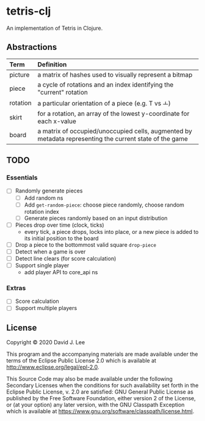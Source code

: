 # tetris-clj

An implementation of Tetris in Clojure.

## Abstractions

| Term | Definition                     
|:-----|:----------
| picture | a matrix of hashes used to visually represent a bitmap
| piece | a cycle of rotations and an index identifying the "current" rotation
| rotation | a particular orientation of a piece (e.g. T vs ㅗ)
| skirt | for a rotation, an array of the lowest y-coordinate for each x-value
| board | a matrix of occupied/unoccupied cells, augmented by metadata representing the current state of the game 


## TODO

### Essentials
- [ ] Randomly generate pieces
  - [ ] Add random ns
  - [ ] Add `get-random-piece`: choose piece randomly, choose random rotation index
  - [ ] Generate pieces randomly based on an input distribution
- [ ] Pieces drop over time (clock, ticks)
  - every tick, a piece drops, locks into place, or a new piece is added to its initial position
    to the board
- [ ] Drop a piece to the bottommost valid square `drop-piece`
- [ ] Detect when a game is over
- [ ] Detect line clears (for score calculation)
- [ ] Support single player
  - add player API to core_api ns

### Extras
- [ ] Score calculation
- [ ] Support multiple players

## License

Copyright © 2020 David J. Lee

This program and the accompanying materials are made available under the
terms of the Eclipse Public License 2.0 which is available at
http://www.eclipse.org/legal/epl-2.0.

This Source Code may also be made available under the following Secondary
Licenses when the conditions for such availability set forth in the Eclipse
Public License, v. 2.0 are satisfied: GNU General Public License as published by
the Free Software Foundation, either version 2 of the License, or (at your
option) any later version, with the GNU Classpath Exception which is available
at https://www.gnu.org/software/classpath/license.html.
